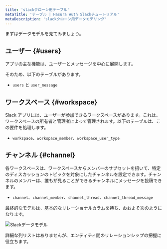 ```yaml
---
title: 'slackクローン用テーブル'
metaTitle: 'テーブル | Hasura Auth Slackチュートリアル'
metaDescription: 'slackクローン用データモデリング'
---
```


まずはデータモデルを見てみましょう。

## ユーザー {#users}

アプリの主な機能は、ユーザーとメッセージを中心に展開します。

そのため、以下のテーブルがあります。

- `users` と `user_message`

## ワークスペース {#workspace}

Slack アプリには、ユーザーが参加できるワークスペースがあります。これは、ワークスペースの所有者と管理者によって管理されます。以下のテーブルは、この要件を処理します。

- `workspace`、`workspace_member`、`workspace_user_type`

## チャンネル {#channel}

各ワークスペースは、ワークスペースからメンバーのサブセットを招いて、特定のディスカッションのトピックを対象にしたチャンネルを設定できます。チャンネルのメンバーは、誰もが見ることができるチャンネルにメッセージを投稿できます。

- `channel`、`channel_member`、`channel_thread`、`channel_thread_message`

最終的なモデルは、基本的なリレーショナルカラムを持ち、おおよそ次のようになります。

![Slackデータモデル](https://graphql-engine-cdn.hasura.io/learn-hasura/assets/graphql-hasura-auth/slack-datamodel.png)

詳細な列リストはありませんが、エンティティ間のリレーションシップの把握に役立ちます。
